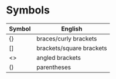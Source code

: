 # Symbols

| Symbol | English                  |
| -      | -                        |
| {}     | braces/curly brackets    |
| []     | brackets/square brackets |
| <>     | angled brackets          |
| ()     | parentheses              |
